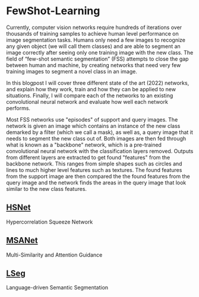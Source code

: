 # FewShot-Learning

Currently, computer vision networks require hundreds of iterations over thousands of training samples to achieve human level performance on image segmentation tasks. Humans only need a few images to recognize any given object (we will call them classes) and are able to segment an image correctly after seeing only one training image with the new class. The field of “few-shot semantic segmentation” (FSS) attempts to close the gap between human and machine, by creating networks that need very few training images to segment a novel class in an image. 

In this blogpost I will cover three different state of the art (2022) networks, and explain how they work, train and how they can be applied to new situations. Finally, I will compare each of the networks to an existing convolutional neural network and evaluate how well each network performs.

Most FSS networks use "episodes" of support and query images. The network is given an image which contains an instance of the new class demarked by a filter (which we call a mask), as well as, a query image that it needs to segment the new class out of. Both images are then fed through what is known as a "backbone" network, which is a pre-trained convolutional neural network with the classification layers removed. Outputs from different layers are extracted to get found "features" from the backbone network. This ranges from simple shapes such as circles and lines to much higher level features such as textures. The found features from the support image are then compared the the found features from the query image and the network finds the areas in the query image that look similar to the new class features.

## [HSNet](docs\Pages\HSNet.html)
Hypercorrelation Squeeze Network

## [MSANet](docs\Pages\MSANet.html)
Multi-Similarity and Attention Guidance

## [LSeg](docs\Pages\LSeg.html)
Language-driven Semantic Segmentation